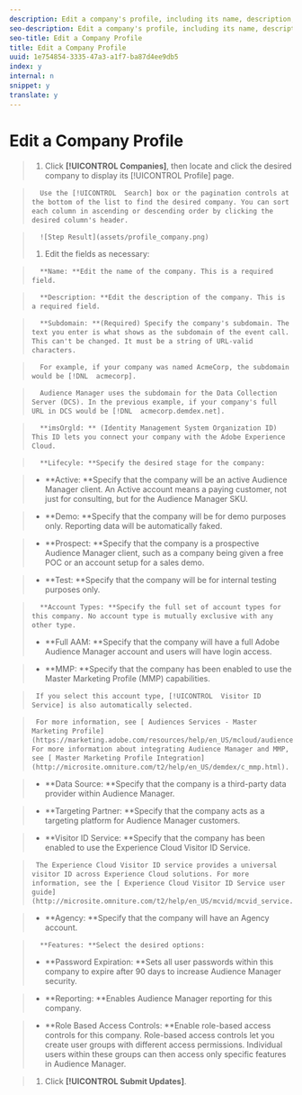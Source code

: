 ```yaml
---
description: Edit a company's profile, including its name, description, subdomain, lifecycle, and more.
seo-description: Edit a company's profile, including its name, description, subdomain, lifecycle, and more.
seo-title: Edit a Company Profile
title: Edit a Company Profile
uuid: 1e754854-3335-47a3-a1f7-ba87d4ee9db5
index: y
internal: n
snippet: y
translate: y
---
```


# Edit a Company Profile


>1. Click **[!UICONTROL  Companies]**, then locate and click the desired company to display its [!UICONTROL  Profile] page.

>       Use the [!UICONTROL  Search] box or the pagination controls at the bottom of the list to find the desired company. You can sort each column in ascending or descending order by clicking the desired column's header. 

>       ![Step Result](assets/profile_company.png) 
>1. Edit the fields as necessary:

>       **Name: **Edit the name of the company. This is a required field. 

>       **Description: **Edit the description of the company. This is a required field. 

>       **Subdomain: **(Required) Specify the company's subdomain. The text you enter is what shows as the subdomain of the event call. This can't be changed. It must be a string of URL-valid characters. 

>       For example, if your company was named AcmeCorp, the subdomain would be [!DNL  acmecorp]. 

>       Audience Manager uses the subdomain for the Data Collection Server (DCS). In the previous example, if your company's full URL in DCS would be [!DNL  acmecorp.demdex.net]. 

>       **imsOrgld: ** (Identity Management System Organization ID) This ID lets you connect your company with the Adobe Experience Cloud. 

>       **Lifecyle: **Specify the desired stage for the company: 

>    
>    * **Active: **Specify that the company will be an active Audience Manager client. An Active account means a paying customer, not just for consulting, but for the Audience Manager SKU. 

>    * **Demo: **Specify that the company will be for demo purposes only. Reporting data will be automatically faked. 

>    * **Prospect: **Specify that the company is a prospective Audience Manager client, such as a company being given a free POC or an account setup for a sales demo. 

>    * **Test: **Specify that the company will be for internal testing purposes only. 



>       **Account Types: **Specify the full set of account types for this company. No account type is mutually exclusive with any other type. 
>    
>    * **Full AAM: **Specify that the company will have a full Adobe Audience Manager account and users will have login access. 

>    * **MMP: **Specify that the company has been enabled to use the Master Marketing Profile (MMP) capabilities. 

>      If you select this account type, [!UICONTROL  Visitor ID Service] is also automatically selected. 

>      For more information, see [ Audiences Services - Master Marketing Profile](https://marketing.adobe.com/resources/help/en_US/mcloud/audiences.html). For more information about integrating Audience Manager and MMP, see [ Master Marketing Profile Integration](http://microsite.omniture.com/t2/help/en_US/demdex/c_mmp.html). 

>    * **Data Source: **Specify that the company is a third-party data provider within Audience Manager. 

>    * **Targeting Partner: **Specify that the company acts as a targeting platform for Audience Manager customers. 

>    * **Visitor ID Service: **Specify that the company has been enabled to use the Experience Cloud Visitor ID Service. 

>      The Experience Cloud Visitor ID service provides a universal visitor ID across Experience Cloud solutions. For more information, see the [ Experience Cloud Visitor ID Service user guide](http://microsite.omniture.com/t2/help/en_US/mcvid/mcvid_service.html). 

>    * **Agency: **Specify that the company will have an Agency account. 

>       **Features: **Select the desired options: 
>    
>    * **Password Expiration: **Sets all user passwords within this company to expire after 90 days to increase Audience Manager security. 

>    * **Reporting: **Enables Audience Manager reporting for this company. 

>    * **Role Based Access Controls: **Enable role-based access controls for this company. Role-based access controls let you create user groups with different access permissions. Individual users within these groups can then access only specific features in Audience Manager. 

>1. Click **[!UICONTROL  Submit Updates]**.
